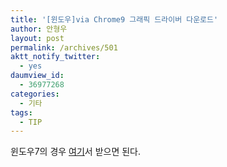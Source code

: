 ```yaml
---
title: '[윈도우]via Chrome9 그래픽 드라이버 다운로드'
author: 안형우
layout: post
permalink: /archives/501
aktt_notify_twitter:
  - yes
daumview_id:
  - 36977268
categories:
  - 기타
tags:
  - TIP
---
```

윈도우7의 경우 <a href="http://www.viaarena.com/Driver/p4m900(ce)-vn896(ce)-cn896(ce)_24-10-04p_bld2_win7_viawsetup_logod.zip" target="_blank">여기</a>서 받으면 된다.